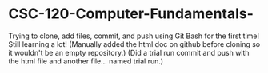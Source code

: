 # CSC-120-Computer-Fundamentals-
Trying to clone, add files, commit, and push using Git Bash for the first time! Still learning a lot!
(Manually added the html doc on github before cloning so it wouldn't be an empty repository.)
(Did a trial run commit and push with the html file and another file... named trial run.)
